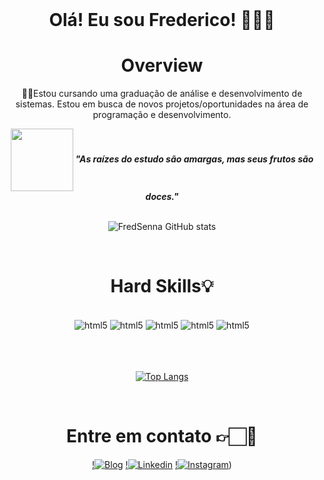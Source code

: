 <div align="center" style="display: inline_block">
<br/>
<h1 align="center"> 
  Olá! Eu sou Frederico! 👨🏻‍💻
</h1>
  
 <div align="center">
 <h1 align="center"> Overview </h1>

<p>👨‍🎓Estou cursando uma graduação de análise e desenvolvimento de sistemas. Estou em busca de novos projetos/oportunidades na área de programação e desenvolvimento.</p>

<img align="center" src="https://media.giphy.com/media/fByehYIrOIzO8XolJK/giphy.gif" width="100"> 
<em><b>"As raízes do estudo são amargas, mas seus frutos são doces."</b></em>

 <div/>

 <br/>

![FredSenna GitHub stats](https://github-readme-stats.vercel.app/api?username=FredSenna&show_icons=true&theme=merko)

<br/> 


 <h1 align="center"> Hard Skills💡</h1>


<div align="center" style="display: inline_block"><br/>
<img alt="html5"src="https://img.shields.io/badge/Python-3776AB?style=for-the-badge&logo=python&logoColor=white">
<img alt="html5"src="https://img.shields.io/badge/React-20232A?style=for-the-badge&logo=react&logoColor=61DAFB">
<img alt="html5"src="https://img.shields.io/badge/React_Native-20232A?style=for-the-badge&logo=react&logoColor=61DAFB">
<img alt="html5"src="https://img.shields.io/badge/JavaScript-F7DF1E?style=for-the-badge&logo=javascript&logoColor=black">
<img alt="html5"src="https://img.shields.io/badge/HTML5-E34F26?style=for-the-badge&logo=html5&logoColor=white">
<br>  
<br>  
<br>  
<br>  
   
[![Top Langs](https://github-readme-stats.vercel.app/api/top-langs/?username=FredSenna)](https://github.com/anuraghazra/github-readme-stats)

</div> <br/>

 <h1 align="center"> Entre em contato 👉🏻📱</h1>


<div align="center"> 
  
[!![Blog](https://img.shields.io/badge/website-000000?style=for-the-badge&logo=About.me&logoColor=white)](https://fredcaniato.carrd.co/)
[!![Linkedin](https://img.shields.io/badge/LinkedIn-0077B5?style=for-the-badge&logo=linkedin&logoColor=white
)](https://www.linkedin.com/in/frederico-senna-97a837288/)
[!![Instagram](https://img.shields.io/badge/Instagram-E4405F?style=for-the-badge&logo=instagram&logoColor=white
)](https://www.instagram.com/caniatofred/))

</div> 
<br/>
<br>
